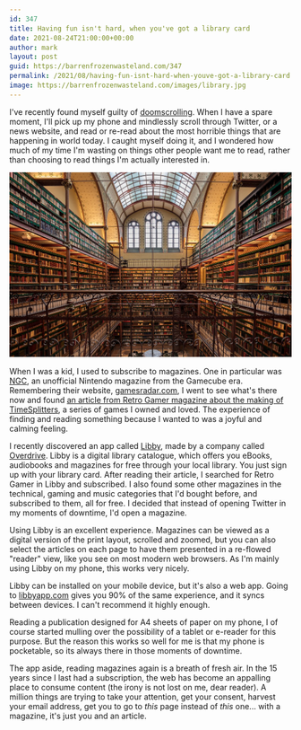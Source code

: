 ```yaml
---
id: 347
title: Having fun isn't hard, when you've got a library card
date: 2021-08-24T21:00:00+00:00
author: mark
layout: post
guid: https://barrenfrozenwasteland.com/347
permalink: /2021/08/having-fun-isnt-hard-when-youve-got-a-library-card
image: https://barrenfrozenwasteland.com/images/library.jpg
---
```

I've recently found myself guilty of [doomscrolling](https://www.urbandictionary.com/define.php?term=doomscrolling). 
When I have a spare moment, I'll pick up my phone and mindlessly
scroll through Twitter, or a news website, and read or re-read about the most horrible things that are happening in
world today. I caught myself doing it, and I wondered how much of my time I'm wasting on things other people want me
to read, rather than choosing to read things I'm actually interested in.

![Library](/images/library.jpg)

When I was a kid, I used to subscribe to magazines. One in particular was [NGC](https://en.wikipedia.org/wiki/NGC_Magazine), an unofficial Nintendo magazine from
the Gamecube era. Remembering their website, [gamesradar.com](https://www.gamesradar.com/uk/), I went to see what's there now and found [an article from
Retro Gamer magazine about the making of TimeSplitters](https://www.gamesradar.com/uk/the-history-of-timesplitters/), a series of games I owned and loved. The experience of finding
and reading something because I wanted to was a joyful and calming feeling.

I recently discovered an app called [Libby](https://www.overdrive.com/apps/libby/), made by a company called [Overdrive](https://www.overdrive.com/). Libby is a digital library catalogue,
which offers you eBooks, audiobooks and magazines for free through your local library. You just sign up with your library card.
After reading their article, I searched for Retro Gamer in Libby and subscribed. I also found some other magazines in the technical, gaming and music
categories that I'd bought before, and subscribed to them, all for free. I decided that instead of opening Twitter in my moments of downtime,
I'd open a magazine.

Using Libby is an excellent experience. Magazines can be viewed as a digital version of the print layout, scrolled and zoomed,
but you can also select the articles on each page to have them presented in a re-flowed "reader" view, like you see on most modern
web browsers. As I'm mainly using Libby on my phone, this works very nicely.

Libby can be installed on your mobile device, but it's also a web app. Going to [libbyapp.com](https://libbyapp.com/) gives you 90% of the same experience,
and it syncs between devices. I can't recommend it highly enough.

Reading a publication designed for A4 sheets of paper on my phone, I of course started mulling over the possibility of
a tablet or e-reader for this purpose. But the reason this works so well for me is that my phone is pocketable, so its always
there in those moments of downtime.

The app aside, reading magazines again is a breath of fresh air. In the 15 years since I last had a subscription, the web
has become an appalling place to consume content (the irony is not lost on me, dear reader). A million things are trying to
take your attention, get your consent, harvest your email address, get you to go to _this_ page instead of _this_ one... with
a magazine, it's just you and an article.